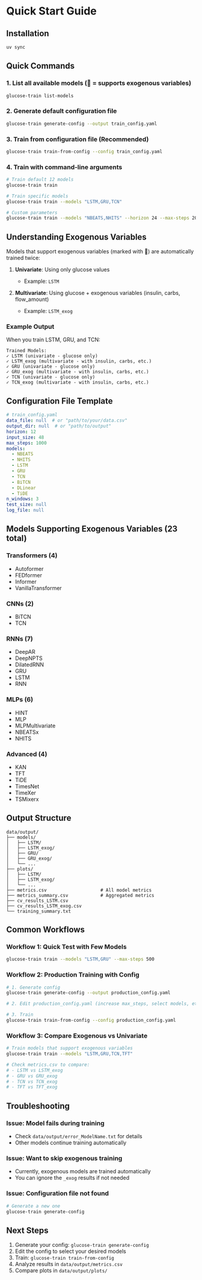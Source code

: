 # Quick Start Guide

## Installation

```bash
uv sync
```

## Quick Commands

### 1. List all available models (🔗 = supports exogenous variables)
```bash
glucose-train list-models
```

### 2. Generate default configuration file
```bash
glucose-train generate-config --output train_config.yaml
```

### 3. Train from configuration file (Recommended)
```bash
glucose-train train-from-config --config train_config.yaml
```

### 4. Train with command-line arguments
```bash
# Train default 12 models
glucose-train train

# Train specific models
glucose-train train --models "LSTM,GRU,TCN"

# Custom parameters
glucose-train train --models "NBEATS,NHITS" --horizon 24 --max-steps 2000
```

## Understanding Exogenous Variables

Models that support exogenous variables (marked with 🔗) are automatically trained twice:

1. **Univariate**: Using only glucose values
   - Example: `LSTM`
   
2. **Multivariate**: Using glucose + exogenous variables (insulin, carbs, flow_amount)
   - Example: `LSTM_exog`

### Example Output

When you train LSTM, GRU, and TCN:
```
Trained Models:
✓ LSTM (univariate - glucose only)
✓ LSTM_exog (multivariate - with insulin, carbs, etc.)
✓ GRU (univariate - glucose only)
✓ GRU_exog (multivariate - with insulin, carbs, etc.)
✓ TCN (univariate - glucose only)
✓ TCN_exog (multivariate - with insulin, carbs, etc.)
```

## Configuration File Template

```yaml
# train_config.yaml
data_file: null  # or "path/to/your/data.csv"
output_dir: null  # or "path/to/output"
horizon: 12
input_size: 48
max_steps: 1000
models:
  - NBEATS
  - NHITS
  - LSTM
  - GRU
  - TCN
  - BiTCN
  - DLinear
  - TiDE
n_windows: 3
test_size: null
log_file: null
```

## Models Supporting Exogenous Variables (23 total)

### Transformers (4)
- Autoformer
- FEDformer
- Informer
- VanillaTransformer

### CNNs (2)
- BiTCN
- TCN

### RNNs (7)
- DeepAR
- DeepNPTS
- DilatedRNN
- GRU
- LSTM
- RNN

### MLPs (6)
- HINT
- MLP
- MLPMultivariate
- NBEATSx
- NHITS

### Advanced (4)
- KAN
- TFT
- TiDE
- TimesNet
- TimeXer
- TSMixerx

## Output Structure

```
data/output/
├── models/
│   ├── LSTM/
│   ├── LSTM_exog/
│   ├── GRU/
│   ├── GRU_exog/
│   └── ...
├── plots/
│   ├── LSTM/
│   ├── LSTM_exog/
│   └── ...
├── metrics.csv                    # All model metrics
├── metrics_summary.csv            # Aggregated metrics
├── cv_results_LSTM.csv
├── cv_results_LSTM_exog.csv
└── training_summary.txt
```

## Common Workflows

### Workflow 1: Quick Test with Few Models
```bash
glucose-train train --models "LSTM,GRU" --max-steps 500
```

### Workflow 2: Production Training with Config
```bash
# 1. Generate config
glucose-train generate-config --output production_config.yaml

# 2. Edit production_config.yaml (increase max_steps, select models, etc.)

# 3. Train
glucose-train train-from-config --config production_config.yaml
```

### Workflow 3: Compare Exogenous vs Univariate
```bash
# Train models that support exogenous variables
glucose-train train --models "LSTM,GRU,TCN,TFT"

# Check metrics.csv to compare:
# - LSTM vs LSTM_exog
# - GRU vs GRU_exog
# - TCN vs TCN_exog
# - TFT vs TFT_exog
```

## Troubleshooting

### Issue: Model fails during training
- Check `data/output/error_ModelName.txt` for details
- Other models continue training automatically

### Issue: Want to skip exogenous training
- Currently, exogenous models are trained automatically
- You can ignore the `_exog` results if not needed

### Issue: Configuration file not found
```bash
# Generate a new one
glucose-train generate-config
```

## Next Steps

1. Generate your config: `glucose-train generate-config`
2. Edit the config to select your desired models
3. Train: `glucose-train train-from-config`
4. Analyze results in `data/output/metrics.csv`
5. Compare plots in `data/output/plots/`

